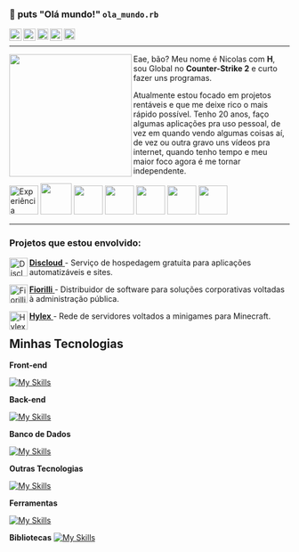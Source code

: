 ### 👋 **puts** "Olá mundo!" `ola_mundo.rb`

<a target="_blank" href="https://nickzin.com/">
  <img align="left" alt="YouTube" width="22px" src="https://raw.githubusercontent.com/Nickz1n/nickzin-website/main/static/images/pwa/favicon2.png?token=GHSAT0AAAAAACUCT7HSE5DF3FEKN4IW2CVWZU75YFQ"/>
</a>
<a target="_blank" href="https://www.youtube.com/nickzin">
  <img align="left" alt="YouTube" width="22px" src="https://logodownload.org/wp-content/uploads/2014/10/youtube-logo-5-2.png" />
</a>
<a target="_blank" style="color: white" href="https://www.instagram.com/nicholas_nasc">
  <img align="left" alt="Instagram" width="20px" src="https://upload.wikimedia.org/wikipedia/commons/thumb/a/a5/Instagram_icon.png/640px-Instagram_icon.png" />
</a>
<a target="_blank" style="color: white" href="https://discord.com/invite/rktxF6hgYg">
  <img align="left" alt="Discord" width="22px" src="https://logodownload.org/wp-content/uploads/2017/11/discord-logo-2-1.png" />
</a>
<a target="_blank" style="color: white" href="mailto:nickolaspessoalnasc@gmail.com">
  <img align="left" alt="Gmail" width="20px" src="https://logodownload.org/wp-content/uploads/2018/03/gmail-logo-16.png" />
</a>
</br>

---
<img align="left" height="220" src="https://lh3.googleusercontent.com/pw/AP1GczMjfUTIJ4E8-sJjo98qmo_Dy24uy0YV0RZ6XZ95-zcqwEa4ZnP1__IClQ7CsXtGT2E5ftd-IcsuXpX5ctvvRBleTsy2MCYyVjRCnYuW-eo4BeNo1G8WcCKS_-OZq5dtRU9V4OScwV8MghNmsq9wAAuD=w466-h607-s-no-gm?authuser=0"/>

Eae, bão? Meu nome é Nicolas com **H**, sou Global no **Counter-Strike 2** e curto fazer uns programas.

Atualmente estou focado em projetos rentáveis e que me deixe rico o mais rápido possível. Tenho 20 anos, faço algumas aplicações pra uso pessoal, de vez em quando vendo algumas coisas aí, de vez ou outra gravo uns vídeos pra internet, quando tenho tempo e meu maior foco agora é me tornar independente.

<img  width="52px" alt="Experiência Global" src="https://cdn.akamai.steamstatic.com/steamcommunity/public/images/items/730/400f2cdf69db174f5616038edbb7a3f8e917ae00.png"> <img  width="56px" src="https://cdn.akamai.steamstatic.com/steamcommunity/public/images/items/460930/756e4e1e8d379dc4b3f0286473599af1b8a359da.png"> <img  width="52px" src="https://community.akamai.steamstatic.com/public/images/badges/01_community/communityleader_80.png"> <img  width="52px" src="https://cdn.akamai.steamstatic.com/steamcommunity/public/images/items/230410/72f45e297c9705eec69b77b0274d2f7907615e32.png"> <img  width="52px" src="https://cdn.akamai.steamstatic.com/steamcommunity/public/images/items/1449850/d46b8326c8f0d0bb727ac1748f9deffb271af917.png"> <img  width="52px" src="https://cdn.akamai.steamstatic.com/steamcommunity/public/images/items/238960/3bede0ec8efec359a599567a70283404112be245.png"> <img  width="52px" src="https://community.akamai.steamstatic.com/public/images/badges/02_years/steamyears8_80.png"> </br>

---

### **Projetos que estou envolvido:**
<a target="_blank" href="https://discloud.app/">**Discloud** 
  <img align="left" alt="Discloud-Logo" width="33px" src="https://avatars2.githubusercontent.com/u/52298750?s=200&v=4"/>
</a> - Serviço de hospedagem gratuita para aplicações automatizáveis e sites.

<a target="_blank" href="https://fiorilli.com.br/">**Fiorilli** 
  <img align="left" alt="Fiorilli-logo" width="33px" src="https://fiorilli.com.br/wp-content/uploads/2016/07/cropped-logo_512x512-32x32.png"/>
</a> - Distribuidor de software para soluções corporativas voltadas à administração pública.

<a target="_blank" href="https://hylex.gg/">**Hylex** 
  <img align="left" alt="Hylex-Logo" width="33px" src="https://i.imgur.com/UGHX6nl.png"/>
</a> - Rede de servidores voltados a minigames para Minecraft.

## Minhas Tecnologias

**Front-end**

[![My Skills](https://skillicons.dev/icons?i=svelte,html,htmx,tailwind,bootstrap,vuejs,angular)](https://nickzin.com/)

**Back-end**

[![My Skills](https://skillicons.dev/icons?i=c,js,ruby,php,dart,flutter,sass,css,laravel,less,lua,nestjs)](https://nickzin.com/)

**Banco de Dados**

[![My Skills](https://skillicons.dev/icons?i=mongodb,mysql,firebase,gradle)](https://nickzin.com/)

**Outras Tecnologias**

[![My Skills](https://skillicons.dev/icons?i=aws,docker,figma,git,redis,java,spring,kotlin,python,vite,yarn,ts)](https://nickzin.com/)

**Ferramentas**

[![My Skills](https://skillicons.dev/icons?i=androidstudio,vscode,idea,vercel,webflow,photoshop,illustrator,aftereffects,webpack,wordpress,kubernetes,bash,eclipse)](https://nickzin.com/)

**Bibliotecas**
[![My Skills](https://skillicons.dev/icons?i=discordjs,dotnet,coffeescript,fastapi,gatsby,jquery)](https://nickzin.com/)


